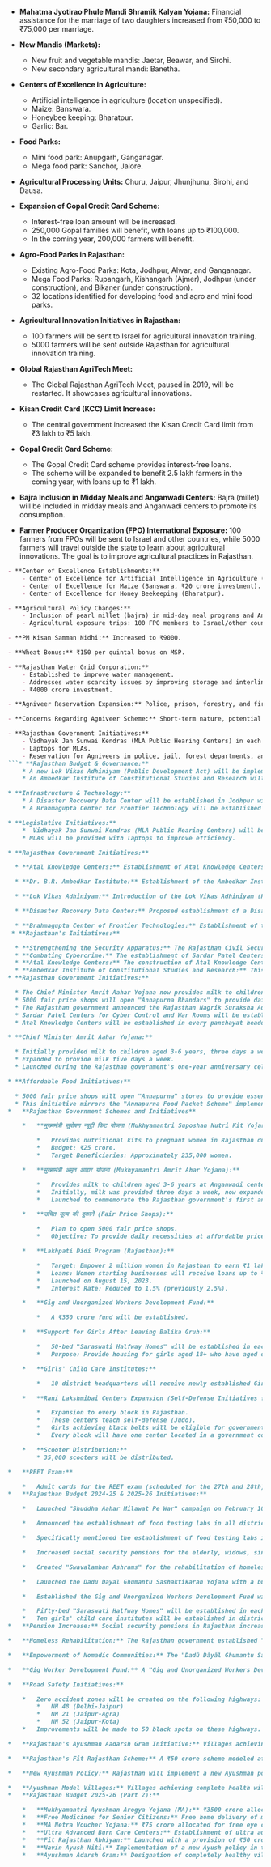 *   **Mahatma Jyotirao Phule Mandi Shramik Kalyan Yojana:** Financial assistance for the marriage of two daughters increased from ₹50,000 to ₹75,000 per marriage.

*   **New Mandis (Markets):**
    *   New fruit and vegetable mandis: Jaetar, Beawar, and Sirohi.
    *   New secondary agricultural mandi: Banetha.

*   **Centers of Excellence in Agriculture:**
    *   Artificial intelligence in agriculture (location unspecified).
    *   Maize: Banswara.
    *   Honeybee keeping: Bharatpur.
    *   Garlic: Bar.

*   **Food Parks:**
    *   Mini food park: Anupgarh, Ganganagar.
    *   Mega food park: Sanchor, Jalore.

*   **Agricultural Processing Units:** Churu, Jaipur, Jhunjhunu, Sirohi, and Dausa.

*   **Expansion of Gopal Credit Card Scheme:**
    *   Interest-free loan amount will be increased.
    *   250,000 Gopal families will benefit, with loans up to ₹100,000.
    *   In the coming year, 200,000 farmers will benefit.

*   **Agro-Food Parks in Rajasthan:**
    *   Existing Agro-Food Parks: Kota, Jodhpur, Alwar, and Ganganagar.
    *   Mega Food Parks: Rupangarh, Kishangarh (Ajmer), Jodhpur (under construction), and Bikaner (under construction).
    *   32 locations identified for developing food and agro and mini food parks.

*   **Agricultural Innovation Initiatives in Rajasthan:**
    *   100 farmers will be sent to Israel for agricultural innovation training.
    *   5000 farmers will be sent outside Rajasthan for agricultural innovation training.

*   **Global Rajasthan AgriTech Meet:**
    *   The Global Rajasthan AgriTech Meet, paused in 2019, will be restarted. It showcases agricultural innovations.

*   **Kisan Credit Card (KCC) Limit Increase:**
    *   The central government increased the Kisan Credit Card limit from ₹3 lakh to ₹5 lakh.

*   **Gopal Credit Card Scheme:**
    *   The Gopal Credit Card scheme provides interest-free loans.
    *   The scheme will be expanded to benefit 2.5 lakh farmers in the coming year, with loans up to ₹1 lakh.

*   **Bajra Inclusion in Midday Meals and Anganwadi Centers:** Bajra (millet) will be included in midday meals and Anganwadi centers to promote its consumption.

*   **Farmer Producer Organization (FPO) International Exposure:** 100 farmers from FPOs will be sent to Israel and other countries, while 5000 farmers will travel outside the state to learn about agricultural innovations. The goal is to improve agricultural practices in Rajasthan.
```markdown
- **Center of Excellence Establishments:**
    - Center of Excellence for Artificial Intelligence in Agriculture (Rajasthan).
    - Center of Excellence for Maize (Banswara, ₹20 crore investment).
    - Center of Excellence for Honey Beekeeping (Bharatpur).

- **Agricultural Policy Changes:**
    - Inclusion of pearl millet (bajra) in mid-day meal programs and Anganwadi centers.
    - Agricultural exposure trips: 100 FPO members to Israel/other countries; 5000 farmers outside Rajasthan.

- **PM Kisan Samman Nidhi:** Increased to ₹9000.

- **Wheat Bonus:** ₹150 per quintal bonus on MSP.

- **Rajasthan Water Grid Corporation:**
    - Established to improve water management.
    - Addresses water scarcity issues by improving storage and interlinking water resources.
    - ₹4000 crore investment.

- **Agniveer Reservation Expansion:** Police, prison, forestry, and fire services departments.

- **Concerns Regarding Agniveer Scheme:** Short-term nature, potential for dissatisfaction, impact on morale.

- **Rajasthan Government Initiatives:**
    - Vidhayak Jan Sunwai Kendras (MLA Public Hearing Centers) in each constituency.
    - Laptops for MLAs.
    - Reservation for Agniveers in police, jail, forest departments, and soon fire services.
```* **Rajasthan Budget & Governance:**
    * A new Lok Vikas Adhiniyam (Public Development Act) will be implemented in Rajasthan.
    * An Ambedkar Institute of Constitutional Studies and Research will be established at Dr. Bhimrao Ambedkar Law University.

* **Infrastructure & Technology:**
    * A Disaster Recovery Data Center will be established in Jodhpur with a budget of ₹500 crore.
    * A Brahmagupta Center for Frontier Technology will be established with a budget of ₹300 crore for research and development in frontier technologies.

* **Legislative Initiatives:**
    *  Vidhayak Jan Sunwai Kendras (MLA Public Hearing Centers) will be established in each assembly constituency.
    * MLAs will be provided with laptops to improve efficiency.

* **Rajasthan Government Initiatives:**

  * **Atal Knowledge Centers:** Establishment of Atal Knowledge Centers in all Panchayat headquarters in Rajasthan, announced on December 25, 2024. Initial phase focuses on villages with a population exceeding 3000.

  * **Dr. B.R. Ambedkar Institute:** Establishment of the Ambedkar Institute of Constitutional Studies and Research within the Dr. B.R. Ambedkar Law University, Jaipur, to promote constitutional awareness.

  * **Lok Vikas Adhiniyam:** Introduction of the Lok Vikas Adhiniyam (Public Development Act) in Rajasthan.

  * **Disaster Recovery Data Center:** Proposed establishment of a Disaster Recovery Data Center in Jodhpur with a budget of ₹500 crore.

  * **Brahmagupta Center of Frontier Technologies:** Establishment of the Brahmagupta Center for Frontier Technologies with a budget of ₹300 crore, focusing on research and development in frontier technologies.
 * **Rajasthan's Initiatives:**

  * **Strengthening the Security Apparatus:** The Rajasthan Civil Security Act was announced to bolster the state's security infrastructure.
  * **Combating Cybercrime:** The establishment of Sardar Patel Centers for Cyber Control and War Rooms in all police headquarters, with a budget of ₹50 crore, was announced to address the rise in cyber fraud.
  * **Atal Knowledge Centers:** The construction of Atal Knowledge Centers in every panchayat headquarters was announced on December 25, 2024 (Good Governance Day). The initial phase will focus on villages with populations exceeding 3000.
  * **Ambedkar Institute of Constitutional Studies and Research:** This institute will be established within the Dr. Bhimrao Ambedkar Law University in Jaipur to promote constitutional awareness.
* **Rajasthan Government Initiatives:**

  * The Chief Minister Amrit Aahar Yojana now provides milk to children aged 3-6 at Anganwadi centers five days a week, up from three.
  * 5000 fair price shops will open "Annapurna Bhandars" to provide daily necessities at affordable prices to low-income families. This initiative is described as a copy of a similar scheme from the previous Ashok Gehlot administration.
  * The Rajasthan government announced the Rajasthan Nagrik Suraksha Adhiniyam (Citizen Security Act) to strengthen the security apparatus.
  * Sardar Patel Centers for Cyber Control and War Rooms will be established in all police headquarters to combat cyber fraud, with a budget of ₹50 crore.
  * Atal Knowledge Centers will be established in every panchayat headquarters in Rajasthan, announced on December 25, 2024 (Good Governance Day). Initial implementation will focus on villages with populations exceeding 3000.

* **Chief Minister Amrit Aahar Yojana:**

  * Initially provided milk to children aged 3-6 years, three days a week.
  * Expanded to provide milk five days a week.
  * Launched during the Rajasthan government's one-year anniversary celebrations in Udaipur.

* **Affordable Food Initiatives:**

  * 5000 fair price shops will open "Annapurna" stores to provide essential goods at affordable prices to low-income families.
  * This initiative mirrors the "Annapurna Food Packet Scheme" implemented by the previous Ashok Gehlot government, which provided rice, oil, ghee, salt, and spices to beneficiaries. The BJP government, after initially discontinuing it, has essentially replicated the scheme.
*   **Rajasthan Government Schemes and Initiatives**

    *   **मुख्यमंत्री सुपोषण न्यूट्री किट योजना (Mukhyamantri Suposhan Nutri Kit Yojana):**

        *   Provides nutritional kits to pregnant women in Rajasthan during their last five months of pregnancy through Anganwadi centers.
        *   Budget: ₹25 crore.
        *   Target Beneficiaries: Approximately 235,000 women.

    *   **मुख्यमंत्री अमृत आहार योजना (Mukhyamantri Amrit Ahar Yojana):**

        *   Provides milk to children aged 3-6 years at Anganwadi centers.
        *   Initially, milk was provided three days a week, now expanded to five days a week.
        *   Launched to commemorate the Rajasthan government's first anniversary in 2022.

    *   **उचित मूल्य की दुकानें (Fair Price Shops):**

        *   Plan to open 5000 fair price shops.
        *   Objective: To provide daily necessities at affordable prices to low-income families.

    *   **Lakhpati Didi Program (Rajasthan):**

        *   Target: Empower 2 million women in Rajasthan to earn ₹1 lakh within a year.
        *   Loans: Women starting businesses will receive loans up to ₹1 lakh with a 1.5% interest rate.
        *   Launched on August 15, 2023.
        *   Interest Rate: Reduced to 1.5% (previously 2.5%).

    *   **Gig and Unorganized Workers Development Fund:**

        *   A ₹350 crore fund will be established.

    *   **Support for Girls After Leaving Balika Gruh:**

        *   50-bed "Saraswati Halfway Homes" will be established in each divisional headquarters.
        *   Purpose: Provide housing for girls aged 18+ who have aged out of Balika Gruh and lack family support.

    *   **Girls' Child Care Institutes:**

        *   10 district headquarters will receive newly established Girls' Child Care Institutes.

    *   **Rani Lakshmibai Centers Expansion (Self-Defense Initiatives for Girls):**

        *   Expansion to every block in Rajasthan.
        *   These centers teach self-defense (Judo).
        *   Girls achieving black belts will be eligible for government jobs under the sports quota.
        *   Every block will have one center located in a government college or school.

    *   **Scooter Distribution:**
        * 35,000 scooters will be distributed.

*   **REET Exam:**

    *   Admit cards for the REET exam (scheduled for the 27th and 28th) have been released and can be downloaded from the Rajasthan Secondary Education Board's official website.
*   **Rajasthan Budget 2024-25 & 2025-26 Initiatives:**

    *   Launched "Shuddha Aahar Milawat Pe War" campaign on February 10, 2024, to combat food adulteration.

    *   Announced the establishment of food testing labs in all districts in a phased manner.

    *   Specifically mentioned the establishment of food testing labs in Hanumangarh, Sawai Madhopur, Jaisalmer, Pali, Sirohi, Chittorgarh, and Dungarpur.

    *   Increased social security pensions for the elderly, widows, single women, differently-abled individuals, and small and marginal farmers to ₹500.

    *   Created "Swavalamban Ashrams" for the rehabilitation of homeless, helpless, and destitute individuals, with plans to expand to 10 more districts.

    *   Launched the Dadu Dayal Ghumantu Sashaktikaran Yojana with a budget of ₹60 crore for the empowerment of nomadic and semi-nomadic communities.

    *   Established the Gig and Unorganized Workers Development Fund with a provision of ₹350 crore.

    *   Fifty-bed "Saraswati Halfway Homes" will be established in each divisional headquarters to provide continued support for girls aged 18 and above residing in Balika Gruhas (girls' homes) who lack family support.
    *   Ten girls' child care institutes will be established in district headquarters for girls requiring care and protection.
*   **Pension Increase:** Social security pensions in Rajasthan increased to ₹500.

*   **Homeless Rehabilitation:** The Rajasthan government established "Swayan Sadha Ashrams" (referred to later as "Swadhar Ashrams") for the rehabilitation of homeless, vulnerable, and destitute individuals. Expansion to 10 more districts is planned.

*   **Empowerment of Nomadic Communities:** The "Dadū Dāyāl Ghumantu Sashaktikaran Yojana" was launched to empower nomadic and semi-nomadic communities, with a budget of ₹60 crore.

*   **Gig Worker Development Fund:** A "Gig and Unorganized Workers Development Fund" was established with a budget of ₹350 crore to support gig workers in Rajasthan.

*   **Road Safety Initiatives:**

    *   Zero accident zones will be created on the following highways:
        *   NH 48 (Delhi-Jaipur)
        *   NH 21 (Jaipur-Agra)
        *   NH 52 (Jaipur-Kota)
    *   Improvements will be made to 50 black spots on these highways.

*   **Rajasthan's Ayushman Aadarsh Gram Initiative:** Villages achieving complete health will be declared "Ayushman Aadarsh Gram" and receive ₹1 lakh (later mentioned as ₹15 lakh).

*   **Rajasthan's Fit Rajasthan Scheme:** A ₹50 crore scheme modeled after the central government's Fit India initiative, including various outdoor activities.

*   **New Ayushman Policy:** Rajasthan will implement a new Ayushman policy.

*   **Ayushman Model Villages:** Villages achieving complete health will be declared Ayushman Model Villages and receive ₹15 lakh as an incentive. Examples: Jawanpura (healthy village), Dadiya (organic village), Aandi (waste-free village), and Devmali (tourism award).
*   **Rajasthan Budget 2025-26 (Part 2):**

    *   **Mukhyamantri Ayushman Arogya Yojana (MA):** ₹3500 crore allocated for free testing and medicine, including the MA voucher scheme.
    *   **Free Medicines for Senior Citizens:** Free home delivery of medicines for Rajasthan residents aged 70 and above.
    *   **MA Netra Voucher Yojana:** ₹75 crore allocated for free eye checkups and spectacles for truck and bus drivers, and workers such as tailors, barbers, and carpenters. The scheme launched on March 8, 2024 in three districts of Rajasthan.
    *   **Ultra Advanced Burn Care Centers:** Establishment of ultra advanced burn care centers in all divisional headquarters.
    *   **Fit Rajasthan Abhiyan:** Launched with a provision of ₹50 crore, mirroring the central government's Fit India scheme.
    *   **Navin Ayush Niti:** Implementation of a new Ayush policy in the state.
    *   **Ayushman Adarsh Gram:** Designation of completely healthy villages as "Ayushman Ideal Villages," with a ₹15 lakh incentive.
